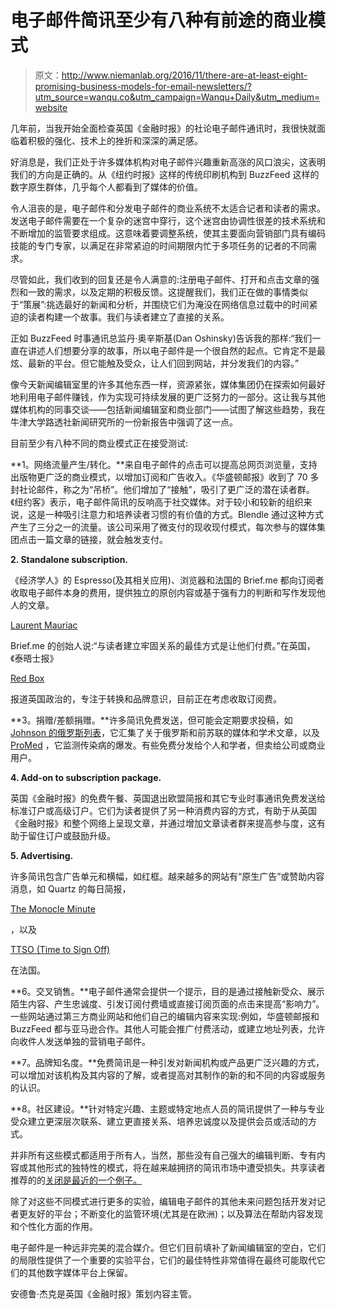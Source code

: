 # 电子邮件简讯至少有八种有前途的商业模式

> 原文：<http://www.niemanlab.org/2016/11/there-are-at-least-eight-promising-business-models-for-email-newsletters/?utm_source=wanqu.co&utm_campaign=Wanqu+Daily&utm_medium=website>

几年前，当我开始全面检查英国《金融时报》的社论电子邮件通讯时，我很快就面临着积极的强化、技术上的挫折和深深的满足感。

好消息是，我们正处于许多媒体机构对电子邮件兴趣重新高涨的风口浪尖，这表明我们的方向是正确的。从《纽约时报》这样的传统印刷机构到 BuzzFeed 这样的数字原生群体，几乎每个人都看到了媒体的价值。

令人沮丧的是，电子邮件和分发电子邮件的商业系统不太适合记者和读者的需求。发送电子邮件需要在一个复杂的迷宫中穿行，这个迷宫由协调性很差的技术系统和不断增加的监管要求组成。这意味着要调整系统，使其主要面向营销部门具有编码技能的专门专家，以满足在非常紧迫的时间期限内忙于多项任务的记者的不同需求。

尽管如此，我们收到的回复还是令人满意的:注册电子邮件、打开和点击文章的强烈和一致的需求，以及定期的积极反馈。这提醒我们，我们正在做的事情类似于“策展”:挑选最好的新闻和分析，并围绕它们为淹没在网络信息过载中的时间紧迫的读者构建一个故事。我们与读者建立了直接的关系。

正如 BuzzFeed 时事通讯总监丹·奥辛斯基(Dan Oshinsky)告诉我的那样:“我们一直在讲述人们想要分享的故事，所以电子邮件是一个很自然的起点。它肯定不是最炫、最新的平台。但它能触及受众，让人们回到网站，并分发我们的内容。”

像今天新闻编辑室里的许多其他东西一样，资源紧张，媒体集团仍在探索如何最好地利用电子邮件赚钱，作为实现可持续发展的更广泛努力的一部分。这让我与其他媒体机构的同事交谈——包括新闻编辑室和商业部门——试图了解这些趋势，我在牛津大学路透社新闻研究所的一份新报告中强调了这一点。

目前至少有八种不同的商业模式正在接受测试:

**1。网络流量产生/转化。**来自电子邮件的点击可以提高总网页浏览量，支持出版物更广泛的商业模式，以增加订阅和广告收入。《华盛顿邮报》收到了 70 多封社论邮件，称之为“吊桥”。他们增加了“接触”，吸引了更广泛的潜在读者群。《纽约客》表示，电子邮件简讯的反响高于社交媒体。对于较小和较新的组织来说，这是一种吸引注意力和培养读者习惯的有价值的方式。Blendle 通过这种方式产生了三分之一的流量。该公司采用了微支付的现收现付模式，每次参与的媒体集团点击一篇文章的链接，就会触发支付。

**2\. Standalone subscription.**

《经济学人》的 Espresso(及其相关应用)、浏览器和法国的 Brief.me 都向订阅者收取电子邮件本身的费用，提供独立的原创内容或基于强有力的判断和写作发现他人的文章。

[Laurent Mauriac](https://twitter.com/lmauriac)

Brief.me 的创始人说:“与读者建立牢固关系的最佳方式是让他们付费。”在英国，《泰晤士报》

[Red Box](http://www.thetimes.co.uk/redbox/)

报道英国政治的，专注于转换和品牌意识，目前正在考虑收取订阅费。

**3。捐赠/差额捐赠。**许多简讯免费发送，但可能会定期要求投稿，如 [Johnson 的俄罗斯列表](http://russialist.org/)，它汇集了关于俄罗斯和前苏联的媒体和学术文章，以及 [ProMed](http://www.promedmail.org/) ，它监测传染病的爆发。有些免费分发给个人和学者，但卖给公司或商业用户。

**4\. Add-on to subscription package.**

英国《金融时报》的免费午餐、英国退出欧盟简报和其它专业时事通讯免费发送给标准订户或高级订户。它们为读者提供了另一种消费内容的方式，有助于从英国《金融时报》和整个网络上呈现文章，并通过增加文章读者群来提高参与度，这有助于留住订户或鼓励升级。

**5\. Advertising.**

许多简讯包含广告单元和横幅，如红框。越来越多的网站有“原生广告”或赞助内容消息，如 Quartz 的每日简报，

[The Monocle Minute](https://monocle.com/minute/)

，以及

[TTSO (Time to Sign Off)](https://timetosignoff.fr/)

在法国。

**6。交叉销售。**电子邮件通常会提供一个提示，目的是通过接触新受众、展示陌生内容、产生忠诚度、引发订阅付费墙或直接订阅页面的点击来提高“影响力”。一些网站通过第三方商业网站和他们自己的编辑内容来实现:例如，华盛顿邮报和 BuzzFeed 都与亚马逊合作。其他人可能会推广付费活动，或建立地址列表，允许向收件人发送单独的营销电子邮件。

**7。品牌知名度。**免费简讯是一种引发对新闻机构或产品更广泛兴趣的方式，可以增加对该机构及其内容的了解，或者提高对其制作的新的和不同的内容或服务的认识。

**8。社区建设。**针对特定兴趣、主题或特定地点人员的简讯提供了一种与专业受众建立更深层次联系、建立更直接关系、培养忠诚度以及提供会员或活动的方式。

并非所有这些模式都适用于所有人，当然，那些没有自己强大的编辑判断、专有内容或其他形式的独特性的模式，将在越来越拥挤的简讯市场中遭受损失。共享读者推荐的的[关闭是最近的一个例子。](http://www.niemanlab.org/2016/07/the-share-one-link-per-day-platform-this-is-shutting-down/)

除了对这些不同模式进行更多的实验，编辑电子邮件的其他未来问题包括开发对记者更友好的平台；不断变化的监管环境(尤其是在欧洲)；以及算法在帮助内容发现和个性化方面的作用。

电子邮件是一种远非完美的混合媒介。但它们目前填补了新闻编辑室的空白，它们的局限性提供了一个重要的实验平台，它们的最佳特性非常值得在最终可能取代它们的其他数字媒体平台上保留。

安德鲁·杰克是英国《金融时报》策划内容主管。